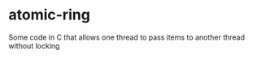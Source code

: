 # atomic-ring
Some code in C that allows one thread to pass items to another thread without locking
